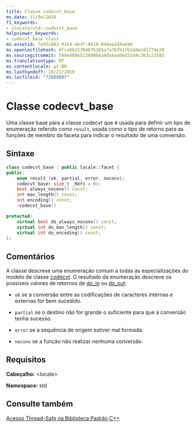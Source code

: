 ```yaml
---
title: Classe codecvt_base
ms.date: 11/04/2016
f1_keywords:
- xlocale/std::codecvt_base
helpviewer_keywords:
- codecvt_base class
ms.assetid: 7e95c083-91b4-4b3f-8918-0d4ea244a040
ms.openlocfilehash: 6fca9b2130407b165a7a7bfb1fb2a9ec81774e20
ms.sourcegitcommit: 590e488e51389066a4da4aa06d32d4c362c23393
ms.translationtype: MT
ms.contentlocale: pt-BR
ms.lasthandoff: 10/21/2019
ms.locfileid: "72689887"
---
```

# <a name="codecvt_base-class"></a>Classe codecvt_base

Uma classe base para a classe codecvt que é usada para definir um tipo de enumeração referido como `result`, usada como o tipo de retorno para as funções de membro da faceta para indicar o resultado de uma conversão.

## <a name="syntax"></a>Sintaxe

```cpp
class codecvt_base : public locale::facet {
public:
    enum result {ok, partial, error, noconv};
    codecvt_base( size_t _Refs = 0);
    bool always_noconv() const;
    int max_length() const;
    int encoding() const;
    ~codecvt_base()

protected:
    virtual bool do_always_noconv() const;
    virtual int do_max_length() const;
    virtual int do_encoding() const;
};
```

## <a name="remarks"></a>Comentários

A classe descreve uma enumeração comum a todas as especializações do modelo de classe [codecvt](../standard-library/codecvt-class.md). O resultado da enumeração descreve os possíveis valores de retornos de [do_in](../standard-library/codecvt-class.md#do_in) ou [do_out](../standard-library/codecvt-class.md#do_out):

- `ok` se a conversão entre as codificações de caracteres internas e externas for bem sucedido.

- `partial` se o destino não for grande o suficiente para que a conversão tenha sucesso.

- `error` se a sequência de origem estiver mal formada.

- `noconv` se a função não realizar nenhuma conversão.

## <a name="requirements"></a>Requisitos

**Cabeçalho:** \<locale>

**Namespace:** std

## <a name="see-also"></a>Consulte também

[Acesso Thread-Safe na Biblioteca Padrão C++](../standard-library/thread-safety-in-the-cpp-standard-library.md)
